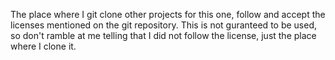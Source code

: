 The place where I git clone other projects for this one, follow and accept the licenses mentioned on the git repository. This is not guranteed to be used, so don't ramble at me telling that I did not follow the license, just the place where I clone it.